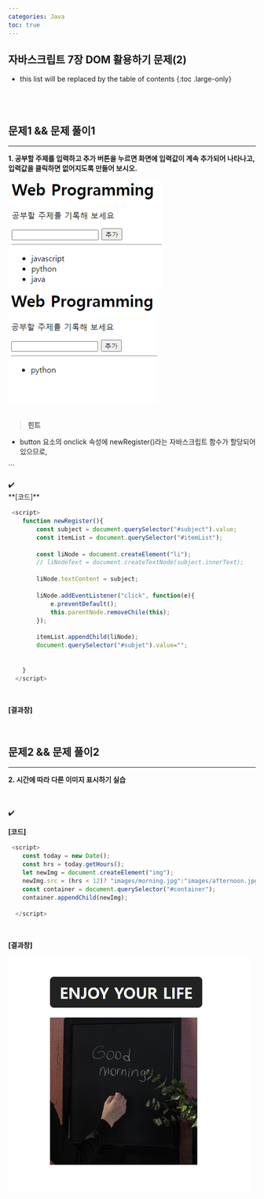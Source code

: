 ```yaml
---
categories: Java
toc: true
---
```


## 자바스크립트 7장 DOM 활용하기 문제(2) 
* this list will be replaced by the table of contents
{:toc .large-only}
  <br> 
  <br>
  <br>
  <br>
 

## 문제1 && 문제 풀이1
___
**1. 공부할 주제를 입력하고 추가 버튼을 누르면 화면에 입력값이 계속 추가되어 나타나고,** <br>
**입력값을 클릭하면 없어지도록 만들어 보시오.** <br>

![첨부1](https://github.com/YuiLoong/YuiLoong.github.io/blob/master/assets/img/0404_1.png?raw=true)
<br>
![첨부2](https://github.com/YuiLoong/YuiLoong.github.io/blob/master/assets/img/0404_2.png?raw=true)
<br>
<br>

>**힌트** <br>

 * button 요소의 onclick 속성에 newRegister()라는 자바스크립트 함수가 할당되어 있으므로, <br>
 <script> 부분에 newRegister()라는 함수를 작성한다.<br>
 * input 요소에 입력된 값을 가져온다. <br>
 * 출력할 요소로 itemList를 선택한다. <br>
 * ul 요소안에 놓일 요소이므로 li 노드를 생한다.<br>
 * li 노드의 텍스트로  input 요소에 입력된 값을 할당한다. <br>
 * li 노드의 onclick 속성에 또는 이벤트 리스너를 만들어 자기자신을 삭제하는 코드를 할당한다. <br>
   자기자신을 삭제하는 코드는 자신의 부모를 찾아 자식으로서 자신을 삭제하는 것으로 익명함수로 처리한다. <br>
 * itemList의 자식 노드로 li 요소를 연결한다. <br>
 * 다음 사용을 위해 input 요소에 입력된 값은 지운다. <br>

```js
<!DOCTYPE html>
<html lang="ko">
<head>
	<meta charset="UTF-8">
	<meta name="viewport" content="width=device-width, initial-scale=1.0">
	<title>Web Programming</title>
	<link rel="stylesheet" href="css/nodelist.css">
</head>
<body>
  <div id="container">
    <h1>Web Programming</h1>
    <p>공부할 주제를 기록해 보세요</p>
    <form action="">
      <input type="text" id="subject" autofocus>
      <button onclick="newRegister(); return false;">추가</button>
    </form>
    <hr>  
    <ul id="itemList">
  
    </ul>  
  </div>
  <script>
    // 여기에 코드를 추가하세요.
  </script>
</body>
</html>
```



<br>
<br>
✔️
<br>
**[코드]** <br>


```js
 <script>
    function newRegister(){
        const subject = document.querySelector("#subject").value;
        const itemList = document.querySelector("#itemList");

        const liNode = document.createElement("li");
        // liNodeText = document.createTextNode(subject.innerText);

        liNode.textContent = subject;

        liNode.addEventListener("click", function(e){
            e.preventDefault();
            this.parentNode.removeChile(this);
        });

        itemList.appendChild(liNode);
        document.querySelector("#subjet").value="";


    }
  </script>
```
<br>

**[결과창]** <br> 

<br>

## 문제2 && 문제 풀이2
___
**2. 시간에 따라 다른 이미지 표시하기 실습** <br>

<br>
<br>
✔️

<br>

**[코드]** <br>

```js
 <script>
    const today = new Date();
    const hrs = today.getHours();
    let newImg = document.createElement("img");
    newImg.src = (hrs < 12)? "images/morning.jpg":"images/afternoon.jpg";
    const container = document.querySelector("#container");
    container.appendChild(newImg);

  </script>
```
<br>

**[결과창]** <br>

![첨부2](https://github.com/YuiLoong/YuiLoong.github.io/blob/master/assets/img/0402_2.png?raw=true)
<br>
<br>
